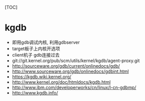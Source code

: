 [TOC]
# kgdb
+ 即用gdb调试内核, 利用gdbserver
+ target板子上内核开选项
+ client机子 gdb连接过去
+ git://git.kernel.org/pub/scm/utils/kernel/kgdb/agent-proxy.git
+ http://sourceware.org/gdb/current/onlinedocs/gdb/
+ http://www.sourceware.org/gdb/onlinedocs/gdbint.html
+ https://kgdb.wiki.kernel.org/
+ http://www.kernel.org/doc/htmldocs/kgdb.html
+ http://www.ibm.com/developerworks/cn/linux/l-cn-gdbmp/
+ http://www.kgdb.info/